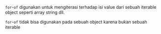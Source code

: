 `for`-`of` digunakan untuk mengiterasi terhadap isi value dari sebuah iterable object
seperti array string dll.

`for`-`of` tidak bisa digunakan pada sebuah object karena bukan sebuah iterable
